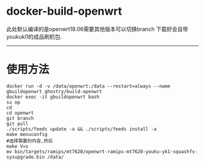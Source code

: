 # docker-build-openwrt

此处默认编译的是openwrt18.06需要其他版本可以切换branch
下载好会自带youkukl1的成品刷机包.

---
# 使用方法
```
docker run -d -v /data/openwrt:/data --restart=always --name gbuildopenwrt ghostry/build-openwrt
docker exec -it gbuildopenwrt bash
su op
cd
cd openwrt
git branch
git pull
./scripts/feeds update -a && ./scripts/feeds install -a
make menuconfig
#选择需要的内容,然后
make V=s
mv bin/targets/ramips/mt7620/openwrt-ramips-mt7620-youku-yk1-squashfs-sysupgrade.bin /data/
```
